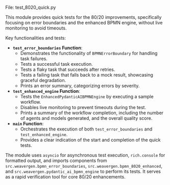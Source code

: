 File: test_8020_quick.py

This module provides quick tests for the 80/20 improvements, specifically focusing on error boundaries and the enhanced BPMN engine, without live monitoring to avoid timeouts.

Key functionalities and tests:

-   **`test_error_boundaries` Function**:
    -   Demonstrates the functionality of `BPMNErrorBoundary` for handling task failures.
    -   Tests a successful task execution.
    -   Tests a flaky task that succeeds after retries.
    -   Tests a failing task that falls back to a mock result, showcasing graceful degradation.
    -   Prints an error summary, categorizing errors by severity.
-   **`test_enhanced_engine` Function**:
    -   Tests the `EnhancedPydanticAIBPMNEngine` by executing a sample workflow.
    -   Disables live monitoring to prevent timeouts during the test.
    -   Prints a summary of the workflow completion, including the number of agents and models generated, and the overall quality score.
-   **`main` Function**:
    -   Orchestrates the execution of both `test_error_boundaries` and `test_enhanced_engine`.
    -   Provides a clear indication of the start and completion of the quick tests.

The module uses `asyncio` for asynchronous test execution, `rich.console` for formatted output, and imports components from `src.weavergen.bpmn_error_boundaries`, `src.weavergen.bpmn_8020_enhanced`, and `src.weavergen.pydantic_ai_bpmn_engine` to perform its tests. It serves as a rapid verification tool for core 80/20 enhancements.